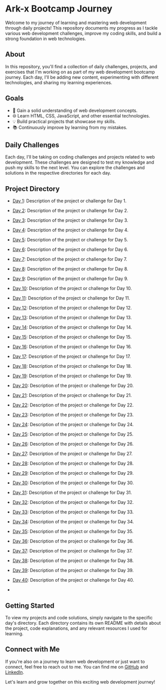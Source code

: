 # Ark-x Bootcamp Journey

Welcome to my journey of learning and mastering web development through daily projects!
This repository documents my progress as I tackle various web development challenges,
improve my coding skills, and build a strong foundation in web technologies.

## About

In this repository, you'll find a collection of daily challenges, projects, and exercises that I'm working on as part of my web development bootcamp journey.
Each day, I'll be adding new content, experimenting with different technologies, and sharing my learning experiences.

## Goals

- 🚀 Gain a solid understanding of web development concepts.
- 🌐 Learn HTML, CSS, JavaScript, and other essential technologies.
- 💡 Build practical projects that showcase my skills.
- 📚 Continuously improve by learning from my mistakes.

## Daily Challenges

Each day, I'll be taking on coding challenges and projects related to web development. These challenges are designed to test my knowledge and push my skills to the next level. You can explore the challenges and solutions in the respective directories for each day.

## Project Directory

- [Day 1](Day_1): Description of the project or challenge for Day 1.
- [Day 2](Day_2): Description of the project or challenge for Day 2.
- [Day 3](Day_3): Description of the project or challenge for Day 3.
- [Day 4](Day_4): Description of the project or challenge for Day 4.
- [Day 5](Day_5): Description of the project or challenge for Day 5.
- [Day 6](Day_6): Description of the project or challenge for Day 6.
- [Day 7](Day_7): Description of the project or challenge for Day 7.
- [Day 8](Day_8): Description of the project or challenge for Day 8.
- [Day 9](Day_9): Description of the project or challenge for Day 9.
- [Day 10](Day_10): Description of the project or challenge for Day 10.
- [Day 11](Day_11): Description of the project or challenge for Day 11.
- [Day 12](Day_12): Description of the project or challenge for Day 12.
- [Day 13](Day_13): Description of the project or challenge for Day 13.
- [Day 14](Day_14): Description of the project or challenge for Day 14.
- [Day 15](Day_15): Description of the project or challenge for Day 15.
- [Day 16](Day_16): Description of the project or challenge for Day 16.
- [Day 17](Day_17): Description of the project or challenge for Day 17.
- [Day 18](Day_18): Description of the project or challenge for Day 18.
- [Day 19](Day_19): Description of the project or challenge for Day 19.
- [Day 20](Day_20): Description of the project or challenge for Day 20.
- [Day 21](Day_21): Description of the project or challenge for Day 21.
- [Day 22](Day_22): Description of the project or challenge for Day 22.
- [Day 23](Day_23): Description of the project or challenge for Day 23.
- [Day 24](Day_24): Description of the project or challenge for Day 24.
- [Day 25](Day_25): Description of the project or challenge for Day 25.
- [Day 26](Day_26): Description of the project or challenge for Day 26.
- [Day 27](Day_27): Description of the project or challenge for Day 27.
- [Day 28](Day_28): Description of the project or challenge for Day 28.
- [Day 29](Day_29): Description of the project or challenge for Day 29.
- [Day 30](Day_30): Description of the project or challenge for Day 30.
- [Day 31](Day_31): Description of the project or challenge for Day 31.
- [Day 32](Day_32): Description of the project or challenge for Day 32.
- [Day 33](Day_33): Description of the project or challenge for Day 33.
- [Day 34](Day_34): Description of the project or challenge for Day 34.
- [Day 35](Day_35): Description of the project or challenge for Day 35.
- [Day 36](Day_36): Description of the project or challenge for Day 36.
- [Day 37](Day_37): Description of the project or challenge for Day 37.
- [Day 38](Day_38): Description of the project or challenge for Day 38.
- [Day 39](Day_39): Description of the project or challenge for Day 39.
- [Day 40](Day_40): Description of the project or challenge for Day 40.

- 
## Getting Started

To view my projects and code solutions, simply navigate to the specific day's directory. Each directory contains its own README with details about the project, code explanations, and any relevant resources I used for learning.

## Connect with Me

If you're also on a journey to learn web development or just want to connect, feel free to reach out to me. You can find me on [GitHub](https://github.com/ISMAIL-ELKHALIL) and [LinkedIn](https://www.linkedin.com/in/your-linkedin-profile).

Let's learn and grow together on this exciting web development journey!

